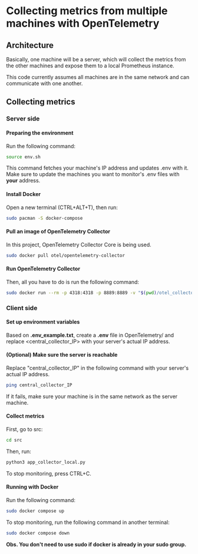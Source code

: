 # Collecting metrics from multiple machines with OpenTelemetry

## Architecture
Basically, one machine will be a server, which will collect the metrics from the other machines and expose them to a local Prometheus instance.

This code currently assumes all machines are in the same network and can communicate with one another.

## Collecting metrics
### Server side
#### Preparing the environment
Run the following command:
```bash
source env.sh
```

This command fetches your machine's IP address and updates .env with it. Make sure to update the machines you want to monitor's .env files with **your** address.

#### Install Docker
Open a new terminal (CTRL+ALT+T), then run:
```bash
sudo pacman -S docker-compose
```

#### Pull an image of OpenTelemetry Collector
In this project, OpenTelemetry Collector Core is being used.

```bash
sudo docker pull otel/opentelemetry-collector
```

#### Run OpenTelemetry Collector
Then, all you have to do is run the following command:
```bash
sudo docker run --rm -p 4318:4318 -p 8889:8889 -v "$(pwd)/otel_collector_config.yaml":/etc/otelcol/config.yaml otel/opentelemetry-collector:latest
```

### Client side
#### Set up environment variables
Based on **.env_example.txt**, create a **.env** file in OpenTelemetry/ and replace <central_collector_IP> with your server's actual IP address.

#### (Optional) Make sure the server is reachable
Replace "central_collector_IP" in the following command with your server's actual IP address.
```bash
ping central_collector_IP
```

If it fails, make sure your machine is in the same network as the server machine.

#### Collect metrics
First, go to src:
```bash
cd src
```

Then, run:
```bash
python3 app_collector_local.py
```

To stop monitoring, press CTRL+C.

#### Running with Docker
Run the following command:
```bash
sudo docker compose up
```

To stop monitoring, run the following command in another terminal:
```bash
sudo docker compose down
```

**Obs. You don't need to use sudo if docker is already in your sudo group.**